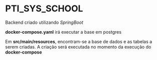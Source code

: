 # PTI_SYS_SCHOOL

Backend criado utilizando _SpringBoot_

**docker-compose.yaml** irá executar a base em postgres

Em **src/main/resources**, encontram-se a base de dados e as tabelas a serem criadas. A criação será executada no momento da execução do **docker-compose** 